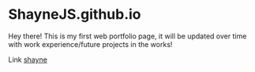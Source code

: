 # ShayneJS.github.io

Hey there!  This is my first web portfolio page, it will be updated over time with work experience/future projects in the works!

Link [shayne](https://shaynejs.github.io/Portfolio/)
